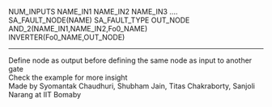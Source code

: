 NUM_INPUTS   NAME_IN1    NAME_IN2   NAME_IN3 .... <br>
SA_FAULT_NODE(NAME)   SA_FAULT_TYPE    OUT_NODE <br>
AND_2(NAME_IN1,NAME_IN2,Fo0_NAME) <br>
INVERTER(Fo0_NAME,OUT_NODE) <br>
<hr>
Define node as output before defining the same node as input to another gate <br>
Check the example for more insight <br>
Made by Syomantak Chaudhuri, Shubham Jain, Titas Chakraborty, Sanjoli Narang at IIT Bomaby

